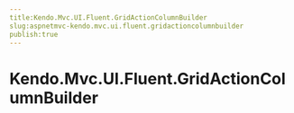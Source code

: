 ```yaml
---
title:Kendo.Mvc.UI.Fluent.GridActionColumnBuilder
slug:aspnetmvc-kendo.mvc.ui.fluent.gridactioncolumnbuilder
publish:true
---
```


# Kendo.Mvc.UI.Fluent.GridActionColumnBuilder